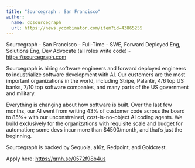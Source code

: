 ```yaml
---
title: "Sourcegraph : San Francisco"
author:
  name: dcsourcegraph
  url: https://news.ycombinator.com/item?id=43865255
---
```

Sourcegraph - San Francisco - Full-Time - SWE, Forward Deployed Eng, Solutions Eng, Dev Advocate (all roles write code) - <a href="https:&#x2F;&#x2F;sourcegraph.com" rel="nofollow">https:&#x2F;&#x2F;sourcegraph.com</a>

Sourcegraph is hiring software engineers and forward deployed engineers to industrialize software development with AI. Our customers are the most important organizations in the world, including Stripe, Palantir, 4&#x2F;6 top US banks, 7&#x2F;10 top software companies, and many parts of the US government and military.

Everything is changing about how software is built. Over the last few months, our AI went from writing 43% of customer code across the board to 85%+ with our unconstrained, cost-is-no-object AI coding agents. We build exclusively for the organizations with requisite scale and budget for automation; some devs incur more than $4500&#x2F;month, and that’s just the beginning.

Sourcegraph is backed by Sequoia, a16z, Redpoint, and Goldcrest.

Apply here: <a href="https:&#x2F;&#x2F;grnh.se&#x2F;0572f98b4us" rel="nofollow">https:&#x2F;&#x2F;grnh.se&#x2F;0572f98b4us</a>
<JobApplication />
